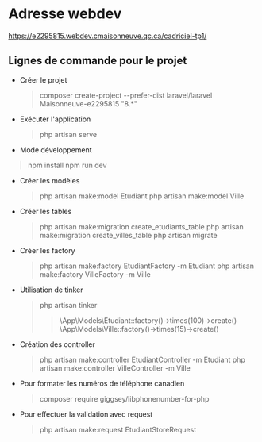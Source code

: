 # Adresse webdev

https://e2295815.webdev.cmaisonneuve.qc.ca/cadriciel-tp1/

## Lignes de commande pour le projet

- Créer le projet
  > composer create-project --prefer-dist laravel/laravel Maisonneuve-e2295815 "8.*"

- Exécuter l'application
  > php artisan serve

- Mode développement
 > npm install
 > npm run dev

- Créer les modèles
  > php artisan make:model Etudiant
  > php artisan make:model Ville

- Créer les tables
  > php artisan make:migration create_etudiants_table
  > php artisan make:migration create_villes_table
  > php artisan migrate

- Créer les factory
  > php artisan make:factory EtudiantFactory -m Etudiant
  > php artisan make:factory VilleFactory -m Ville

- Utilisation de tinker
  > php artisan tinker
  >> \App\Models\Etudiant::factory()->times(100)->create()
  >> \App\Models\Ville::factory()->times(15)->create()

- Création des controller
  > php artisan make:controller EtudiantController -m Etudiant
  > php artisan make:controller VilleController -m Ville

- Pour formater les numéros de téléphone canadien
  > composer require giggsey/libphonenumber-for-php

- Pour effectuer la validation avec request
  > php artisan make:request EtudiantStoreRequest